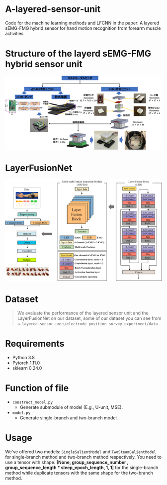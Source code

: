 # A-layered-sensor-unit
Code for the machine learning methods and LFCNN in the paper: A layered sEMG-FMG hybrid sensor for hand motion recognition from forearm muscle activities
# Structure of the layerd sEMG-FMG hybrid sensor unit
![overall structure](figure/the-layered-sensor-unit.png)
# LayerFusionNet
![overall structure](figure/layerfusionnet.png)

# Dataset

>We evaluate the performance of the layered sensor unit and the LayerFusionNet on our dataset, some of our dataset you can see from `a-layered-sensor-unit/electrode_position_survey_experiment/data`

# Requirements

* Python 3.8
* Pytorch 1.11.0
* sklearn 0.24.0


# Function of file

* `construct_model.py`
  * Generate submodule of model (E.g., U-unit, MSE).
* `model.py`
  * Generate single-branch and two-branch model.

# Usage
We've offered two models:  `SingleSalientModel` and `TwoSteamSalientModel` for single-branch method and two-branch method respectively.
You need to use a tensor with shape: **[None, group_sequence_number , group_sequence_length * sleep_epoch_length, 1, 1]** for the single-branch method while duplicate tensors with the same shape for the two-branch method.
